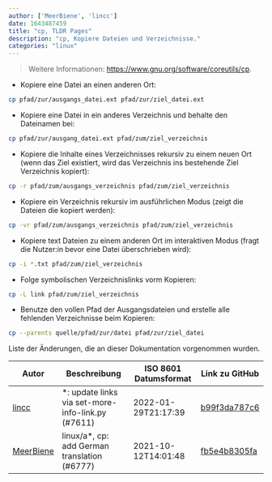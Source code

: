 ```yaml
---
author: ['MeerBiene', 'lincc']
date: 1643487459
title: "cp, TLDR Pages"
description: "cp, Kopiere Dateien und Verzeichnisse."
categories: "linux"
---
```

> Weitere Informationen: <https://www.gnu.org/software/coreutils/cp>.

- Kopiere eine Datei an einen anderen Ort:

```bash
cp pfad/zur/ausgangs_datei.ext pfad/zur/ziel_datei.ext
```

- Kopiere eine Datei in ein anderes Verzeichnis und behalte den Dateinamen bei:

```bash
cp pfad/zur/ausgang_datei.ext pfad/zum/ziel_verzeichnis
```

- Kopiere die Inhalte eines Verzeichnisses rekursiv zu einem neuen Ort (wenn das Ziel existiert, wird das Verzeichnis ins bestehende Ziel Verzeichnis kopiert):

```bash
cp -r pfad/zum/ausgangs_verzeichnis pfad/zum/ziel_verzeichnis
```

- Kopiere ein Verzeichnis rekursiv im ausführlichen Modus (zeigt die Dateien die kopiert werden):

```bash
cp -vr pfad/zum/ausgangs_verzeichnis pfad/zum/ziel_verzeichnis
```

- Kopiere text Dateien zu einem anderen Ort im interaktiven Modus (fragt die Nutzer:in bevor eine Datei überschrieben wird):

```bash
cp -i *.txt pfad/zum/ziel_verzeichnis
```

- Folge symbolischen Verzeichnislinks vorm Kopieren:

```bash
cp -L link pfad/zum/ziel_verzeichnis
```

- Benutze den vollen Pfad der Ausgangsdateien und erstelle alle fehlenden Verzeichnisse beim Kopieren:

```bash
cp --parents quelle/pfad/zur/datei pfad/zur/ziel_datei
```
Liste der Änderungen, die an dieser Dokumentation vorgenommen wurden.


Autor | Beschreibung | ISO 8601 Datumsformat | Link zu GitHub
------|-----|-----|-----
[lincc](mailto:46962923+blueskyson@users.noreply.github.com) | *: update links via set-more-info-link.py (#7611) | 2022-01-29T21:17:39 | [b99f3da787c6](https://github.com/tldr-pages/tldr/commit/b99f3da787c6f43a545b9cb5ebd8265b1367fbc4)
[MeerBiene](mailto:60227302+MeerBiene@users.noreply.github.com) | linux/a*, cp: add German translation (#6777) | 2021-10-12T14:01:48 | [fb5e4b8305fa](https://github.com/tldr-pages/tldr/commit/fb5e4b8305fa484427d9923b102c25b2c2001efb)

